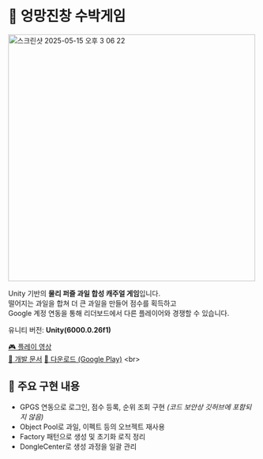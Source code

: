 # 🍉 엉망진창 수박게임

<img width="500" alt="스크린샷 2025-05-15 오후 3 06 22" src="https://github.com/user-attachments/assets/3abd95c5-74cc-49ab-9680-90f5d12cc438" />

Unity 기반의 **물리 퍼즐 과일 합성 캐주얼 게임**입니다.  
떨어지는 과일을 합쳐 더 큰 과일을 만들어 점수를 획득하고  
Google 계정 연동을 통해 리더보드에서 다른 플레이어와 경쟁할 수 있습니다.

유니티 버전: **Unity(6000.0.26f1)**

[🎮 플레이 영상](https://www.youtube.com/watch?v=K2gH6z2vjAY)    
[📄 개발 문서](https://drive.google.com/file/d/15Mg2I1wjyAy22UUDBt-d4SBGXm5E9URf/view?usp=sharing)
[📱 다운로드 (Google Play)]([https://play.google.com/store/apps/details?id=com.fffgames.watermelon&hl=ko&gl=kr](https://play.google.com/store/apps/details?id=com.fffgames.watermelon&hl=ko))
<br>

## 🔧 주요 구현 내용
- GPGS 연동으로 로그인, 점수 등록, 순위 조회 구현 *(코드 보안상 깃허브에 포함되지 않음)*    
- Object Pool로 과일, 이펙트 등의 오브젝트 재사용  
- Factory 패턴으로 생성 및 초기화 로직 정리  
- DongleCenter로 생성 과정을 일괄 관리
